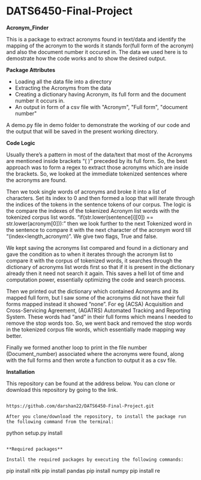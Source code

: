 # DATS6450-Final-Project
**Acronym_Finder**

This is a package to extract acronyms found in text/data and identify the mapping of the acronym to the words it stands for(full form of the acronym) and also the document number it occured in.
The data we used here is to demostrate how the code works and to show the desired output.

**Package Attributes**

- Loading all the data file into a directory
- Extracting the Acronyms from the data
- Creating a dictionary having Acronym, its full form and the document number it occurs in.
- An output in form of a csv file with "Acronym", "Full form", "document number" 

A demo.py file in demo folder to demonstrate the working of our code and the output that will be saved in the present working directory.

**Code Logic**

Usually there’s a pattern in most of the data/text that most of the Acronyms are mentioned inside brackets “( )” preceded by its full form. So, the best approach was to form a regex to extract those acronyms which are inside the brackets. So, we looked at the immediate tokenized sentences where the acronyms are found.

Then we took single words of acronyms and broke it into a list of characters. Set its index to 0 and then formed a loop that will iterate through the indices of the tokens in the sentence tokens of our corpus. The logic is the compare the indexes of the tokenized Acronym list words with the tokenized corpus list words. “if(str.lower(sentence[i][0]) == str.lower(acronym[0])):” then we look further to the next Tokenized word in the sentence to compare it with the next character of the acronym word till “(index<length_acronym)”. We give two flags, True and false.

We kept saving the acronyms list compared and found in a dictionary and gave the condition as to when it iterates through the acronym list to compare it with the corpus of tokenized words, it searches through the dictionary of acronyms list words first so that if it is present in the dictionary already then it need not search it again. This saves a hell lot of time and computation power, essentially optimizing the code and search process.

Then we printed out the dictionary which contained Acronyms and its mapped full form, but I saw some of the acronyms did not have their full forms mapped instead it showed “none”. For eg (ACSA) Acquisition and Cross-Servicing Agreement, (AGATRS) Automated Tracking and Reporting System. These words had “and” in their full forms which means I needed to remove the stop words too. So, we went back and removed the stop words in the tokenized corpus file words, which essentially made mapping way better. 

Finally we formed another loop to print in the file number (Document_number) associated where the acronyms were found, along with the full forms and then wrote a function to output it as a csv file.

**Installation**

This repository can be found at the address below. You can clone or download this repository by going to the link.


```

https://github.com/darshan22/DATS6450-Final-Project.git

After you clone/download the repository, to install the package run the following command from the terminal:

```
python setup.py install
```

**Required packages**

Install the required packages by executing the following commands:

```
pip install nltk
pip install pandas
pip install numpy
pip install re
```



